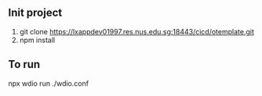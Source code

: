 Init project
---
1. git clone https://lxappdev01997.res.nus.edu.sg:18443/cicd/otemplate.git
2. npm install

To run
---
npx wdio run ./wdio.conf
